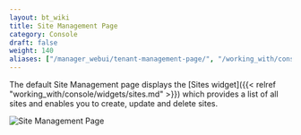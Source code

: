 ```yaml
---
layout: bt_wiki
title: Site Management Page
category: Console
draft: false
weight: 140
aliases: ["/manager_webui/tenant-management-page/", "/working_with/console/site-management-page/"]
---
```


The default Site Management page displays the [Sites widget]({{< relref "working_with/console/widgets/sites.md" >}}) which provides a list of all sites and enables you to create, update and delete sites.

![Site Management Page]( /images/ui/pages/site-mgmt-page.png )
